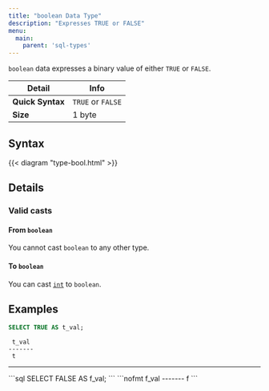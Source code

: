 ```yaml
---
title: "boolean Data Type"
description: "Expresses TRUE or FALSE"
menu:
  main:
    parent: 'sql-types'
---
```


`boolean` data expresses a binary value of either `TRUE` or `FALSE`.

Detail | Info
-------|------
**Quick Syntax** | `TRUE` or `FALSE`
**Size** | 1 byte

## Syntax

{{< diagram "type-bool.html" >}}

## Details

### Valid casts

#### From `boolean`

You cannot cast `boolean` to any other type.

#### To `boolean`

You can cast [`int`](../int) to `boolean`.

## Examples

```sql
SELECT TRUE AS t_val;
```
```nofmt
 t_val
-------
 t
```
<hr/>
```sql
SELECT FALSE AS f_val;
```
```nofmt
 f_val
-------
 f
```
